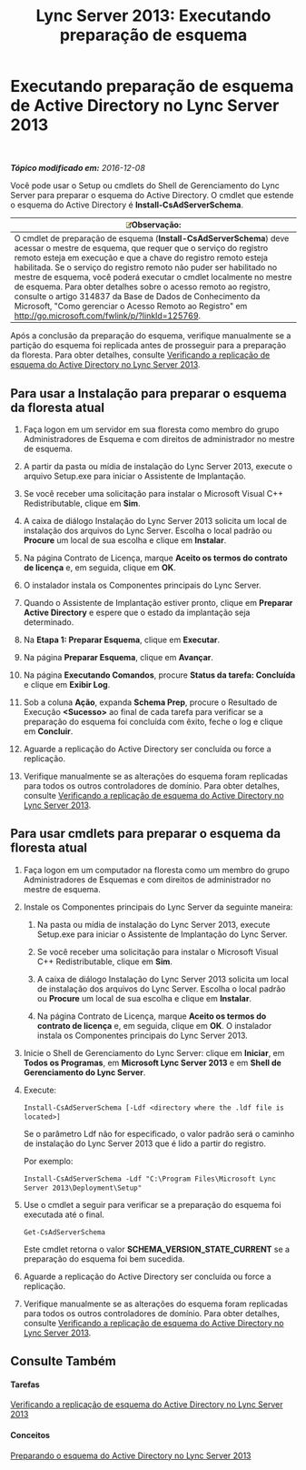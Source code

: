 ﻿---
title: 'Lync Server 2013: Executando preparação de esquema'
TOCTitle: Executando preparação de esquema
ms:assetid: 9d02bdb1-ff29-417a-bcce-b068b31207d8
ms:mtpsurl: https://technet.microsoft.com/pt-br/library/Gg412729(v=OCS.15)
ms:contentKeyID: 49307598
ms.date: 12/10/2016
mtps_version: v=OCS.15
ms.translationtype: HT
---

# Executando preparação de esquema de Active Directory no Lync Server 2013

 

_**Tópico modificado em:** 2016-12-08_

Você pode usar o Setup ou cmdlets do Shell de Gerenciamento do Lync Server para preparar o esquema do Active Directory. O cmdlet que estende o esquema do Active Directory é **Install-CsAdServerSchema**.

<table>
<thead>
<tr class="header">
<th><img src="images/Gg425756.note(OCS.15).gif" title="note" alt="note" />Observação:</th>
</tr>
</thead>
<tbody>
<tr class="odd">
<td>O cmdlet de preparação de esquema (<strong>Install-CsAdServerSchema</strong>) deve acessar o mestre de esquema, que requer que o serviço do registro remoto esteja em execução e que a chave do registro remoto esteja habilitada. Se o serviço do registro remoto não puder ser habilitado no mestre de esquema, você poderá executar o cmdlet localmente no mestre de esquema. Para obter detalhes sobre o acesso remoto ao registro, consulte o artigo 314837 da Base de Dados de Conhecimento da Microsoft, &quot;Como gerenciar o Acesso Remoto ao Registro&quot; em <a href="http://go.microsoft.com/fwlink/p/?linkid=125769">http://go.microsoft.com/fwlink/p/?linkId=125769</a>.</td>
</tr>
</tbody>
</table>


Após a conclusão da preparação do esquema, verifique manualmente se a partição do esquema foi replicada antes de prosseguir para a preparação da floresta. Para obter detalhes, consulte [Verificando a replicação de esquema do Active Directory no Lync Server 2013](lync-server-2013-verifying-schema-replication.md).

## Para usar a Instalação para preparar o esquema da floresta atual

1.  Faça logon em um servidor em sua floresta como membro do grupo Administradores de Esquema e com direitos de administrador no mestre de esquema.

2.  A partir da pasta ou mídia de instalação do Lync Server 2013, execute o arquivo Setup.exe para iniciar o Assistente de Implantação.

3.  Se você receber uma solicitação para instalar o Microsoft Visual C++ Redistributable, clique em **Sim**.

4.  A caixa de diálogo Instalação do Lync Server 2013 solicita um local de instalação dos arquivos do Lync Server. Escolha o local padrão ou **Procure** um local de sua escolha e clique em **Instalar**.

5.  Na página Contrato de Licença, marque **Aceito os termos do contrato de licença** e, em seguida, clique em **OK**.

6.  O instalador instala os Componentes principais do Lync Server.

7.  Quando o Assistente de Implantação estiver pronto, clique em **Preparar Active Directory** e espere que o estado da implantação seja determinado.

8.  Na **Etapa 1: Preparar Esquema**, clique em **Executar**.

9.  Na página **Preparar Esquema**, clique em **Avançar**.

10. Na página **Executando Comandos**, procure **Status da tarefa: Concluída** e clique em **Exibir Log**.

11. Sob a coluna **Ação**, expanda **Schema Prep**, procure o Resultado de Execução **\<Sucesso\>** ao final de cada tarefa para verificar se a preparação do esquema foi concluída com êxito, feche o log e clique em **Concluir**.

12. Aguarde a replicação do Active Directory ser concluída ou force a replicação.

13. Verifique manualmente se as alterações do esquema foram replicadas para todos os outros controladores de domínio. Para obter detalhes, consulte [Verificando a replicação de esquema do Active Directory no Lync Server 2013](lync-server-2013-verifying-schema-replication.md).

## Para usar cmdlets para preparar o esquema da floresta atual

1.  Faça logon em um computador na floresta como um membro do grupo Administradores de Esquemas e com direitos de administrador no mestre de esquema.

2.  Instale os Componentes principais do Lync Server da seguinte maneira:
    
    1.  Na pasta ou mídia de instalação do Lync Server 2013, execute Setup.exe para iniciar o Assistente de Implantação do Lync Server.
    
    2.  Se você receber uma solicitação para instalar o Microsoft Visual C++ Redistributable, clique em **Sim**.
    
    3.  A caixa de diálogo Instalação do Lync Server 2013 solicita um local de instalação dos arquivos do Lync Server. Escolha o local padrão ou **Procure** um local de sua escolha e clique em **Instalar**.
    
    4.  Na página Contrato de Licença, marque **Aceito os termos do contrato de licença** e, em seguida, clique em **OK**. O instalador instala os Componentes principais do Lync Server 2013.

3.  Inicie o Shell de Gerenciamento do Lync Server: clique em **Iniciar**, em **Todos os Programas**, em **Microsoft Lync Server 2013** e em **Shell de Gerenciamento do Lync Server**.

4.  Execute:
    
        Install-CsAdServerSchema [-Ldf <directory where the .ldf file is located>] 
    
    Se o parâmetro Ldf não for especificado, o valor padrão será o caminho de instalação do Lync Server 2013 que é lido a partir do registro.
    
    Por exemplo:
    
        Install-CsAdServerSchema -Ldf "C:\Program Files\Microsoft Lync Server 2013\Deployment\Setup"

5.  Use o cmdlet a seguir para verificar se a preparação do esquema foi executada até o final.
    
        Get-CsAdServerSchema 
    
    Este cmdlet retorna o valor **SCHEMA\_VERSION\_STATE\_CURRENT** se a preparação do esquema foi bem sucedida.

6.  Aguarde a replicação do Active Directory ser concluída ou force a replicação.

7.  Verifique manualmente se as alterações do esquema foram replicadas para todos os outros controladores de domínio. Para obter detalhes, consulte [Verificando a replicação de esquema do Active Directory no Lync Server 2013](lync-server-2013-verifying-schema-replication.md).

## Consulte Também

#### Tarefas

[Verificando a replicação de esquema do Active Directory no Lync Server 2013](lync-server-2013-verifying-schema-replication.md)  

#### Conceitos

[Preparando o esquema do Active Directory no Lync Server 2013](lync-server-2013-preparing-the-active-directory-schema.md)


